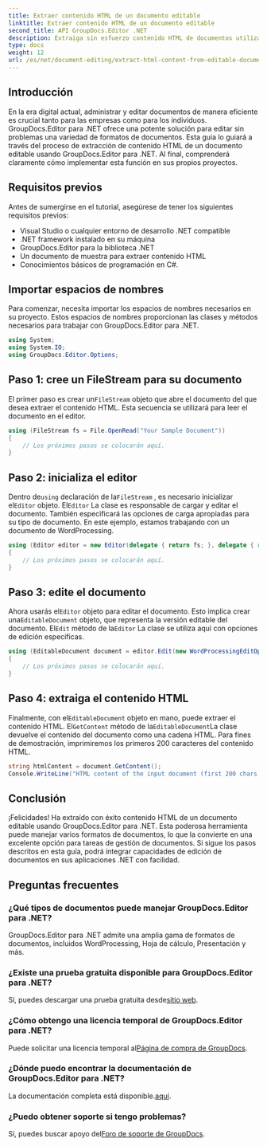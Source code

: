 ```yaml
---
title: Extraer contenido HTML de un documento editable
linktitle: Extraer contenido HTML de un documento editable
second_title: API GroupDocs.Editor .NET
description: Extraiga sin esfuerzo contenido HTML de documentos utilizando GroupDocs.Editor para .NET. Siga nuestra guía detallada para una integración y gestión de documentos perfectas.
type: docs
weight: 12
url: /es/net/document-editing/extract-html-content-from-editable-document/
---
```

## Introducción
En la era digital actual, administrar y editar documentos de manera eficiente es crucial tanto para las empresas como para los individuos. GroupDocs.Editor para .NET ofrece una potente solución para editar sin problemas una variedad de formatos de documentos. Esta guía lo guiará a través del proceso de extracción de contenido HTML de un documento editable usando GroupDocs.Editor para .NET. Al final, comprenderá claramente cómo implementar esta función en sus propios proyectos.
## Requisitos previos
Antes de sumergirse en el tutorial, asegúrese de tener los siguientes requisitos previos:
- Visual Studio o cualquier entorno de desarrollo .NET compatible
- .NET framework instalado en su máquina
- GroupDocs.Editor para la biblioteca .NET
- Un documento de muestra para extraer contenido HTML
- Conocimientos básicos de programación en C#.
## Importar espacios de nombres
Para comenzar, necesita importar los espacios de nombres necesarios en su proyecto. Estos espacios de nombres proporcionan las clases y métodos necesarios para trabajar con GroupDocs.Editor para .NET.
```csharp
using System;
using System.IO;
using GroupDocs.Editor.Options;
```
## Paso 1: cree un FileStream para su documento
El primer paso es crear un`FileStream` objeto que abre el documento del que desea extraer el contenido HTML. Esta secuencia se utilizará para leer el documento en el editor.
```csharp
using (FileStream fs = File.OpenRead("Your Sample Document"))
{
    // Los próximos pasos se colocarán aquí.
}
```
## Paso 2: inicializa el editor
 Dentro de`using` declaración de la`FileStream` , es necesario inicializar el`Editor` objeto. El`Editor` La clase es responsable de cargar y editar el documento. También especificará las opciones de carga apropiadas para su tipo de documento. En este ejemplo, estamos trabajando con un documento de WordProcessing.
```csharp
using (Editor editor = new Editor(delegate { return fs; }, delegate { return new WordProcessingLoadOptions(); }))
{
    // Los próximos pasos se colocarán aquí.
}
```
## Paso 3: edite el documento
 Ahora usarás el`Editor` objeto para editar el documento. Esto implica crear una`EditableDocument` objeto, que representa la versión editable del documento. El`Edit` método de la`Editor` La clase se utiliza aquí con opciones de edición específicas.
```csharp
using (EditableDocument document = editor.Edit(new WordProcessingEditOptions()))
{
    // Los próximos pasos se colocarán aquí.
}
```
## Paso 4: extraiga el contenido HTML
 Finalmente, con el`EditableDocument` objeto en mano, puede extraer el contenido HTML. El`GetContent` método de la`EditableDocument`La clase devuelve el contenido del documento como una cadena HTML. Para fines de demostración, imprimiremos los primeros 200 caracteres del contenido HTML.
```csharp
string htmlContent = document.GetContent();
Console.WriteLine("HTML content of the input document (first 200 chars): {0}", htmlContent.Substring(0, 200));
```

## Conclusión
¡Felicidades! Ha extraído con éxito contenido HTML de un documento editable usando GroupDocs.Editor para .NET. Esta poderosa herramienta puede manejar varios formatos de documentos, lo que la convierte en una excelente opción para tareas de gestión de documentos. Si sigue los pasos descritos en esta guía, podrá integrar capacidades de edición de documentos en sus aplicaciones .NET con facilidad.
## Preguntas frecuentes
### ¿Qué tipos de documentos puede manejar GroupDocs.Editor para .NET?
GroupDocs.Editor para .NET admite una amplia gama de formatos de documentos, incluidos WordProcessing, Hoja de cálculo, Presentación y más.
### ¿Existe una prueba gratuita disponible para GroupDocs.Editor para .NET?
 Sí, puedes descargar una prueba gratuita desde[sitio web](https://releases.groupdocs.com/).
### ¿Cómo obtengo una licencia temporal de GroupDocs.Editor para .NET?
 Puede solicitar una licencia temporal al[Página de compra de GroupDocs](https://purchase.groupdocs.com/temporary-license/).
### ¿Dónde puedo encontrar la documentación de GroupDocs.Editor para .NET?
 La documentación completa está disponible.[aquí](https://reference.groupdocs.com/editor/net/).
### ¿Puedo obtener soporte si tengo problemas?
 Sí, puedes buscar apoyo del[Foro de soporte de GroupDocs](https://forum.groupdocs.com/c/editor/20).
